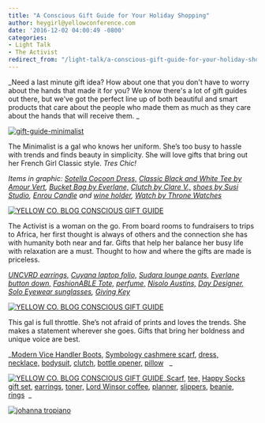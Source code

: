 ```yaml
---
title: "A Conscious Gift Guide for Your Holiday Shopping"
author: heygirl@yellowconference.com
date: '2016-12-02 04:00:49 -0800'
categories:
- Light Talk
- The Activist
redirect_from: "/light-talk/a-conscious-gift-guide-for-your-holiday-shopping/"
---
```


_Need a last minute gift idea? How about one that you don't have to worry about the hands that made it for you? We know there's a lot of gift guides out there, but we've got the perfect line up of both beautiful and smart products that care about the people who made them as much as they care about the hands that will receive them. _

[![gift-guide-minimalist](https://yellow-blog-images.imgix.net/2016/12/Gift-Guide-Minimalist1.jpg)](https://yellow-blog-images.imgix.net/2016/12/Gift-Guide-Minimalist1.jpg)

The Minimalist is a gal who knows her uniform. She’s too busy to hassle with trends and finds beauty in simplicity. She will love gifts that bring out her French Girl Classic style. _Tres Chic!_

_Items in graphic: [Sotella Cocoon Dress,](https://sotela.co/products/cocoon-dress) [Classic Black and White Tee by Amour Vert](https://www.amourvert.com/products/peppi-long-sleeve-top?variant=30910408135), [Bucket Bag by Everlane,](https://www.everlane.com/collections/petra/products/petra-backpack-tan) [Clutch by Clare V.,](https://www.clarev.com/products/rwb-stripe-on-caramel-flat-clutch) [shoes by Susi Studio](https://susistudio.com/collections/summer/products/susi-hey-simone-black), [Enrou Candle](http://enrou.co/collections/home-goods/products/vietas-bowl-candle?variant=8692082117#) and [wine holder](http://enrou.co/collections/home-goods/products/cow-horn-wine-holder?variant=1062862436), [Watch by Throne Watches](https://thronewatches.com/collections/throne-watches/products/throne-2-0-tune)_

[![YELLOW CO. BLOG CONSCIOUS GIFT GUIDE](https://yellow-blog-images.imgix.net/2016/12/Gift-Guide-Activist.jpg)](https://yellow-blog-images.imgix.net/2016/12/Gift-Guide-Activist.jpg)

The Activist is a woman on the go. From board rooms to fundraisers to trips to Africa, her first thought is always of others and the connection she has with humanity both near and far. Gifts that help her balance her busy life with relaxation are a must. Thought to how and where the gifts are made is priceless.

_[UNCVRD earrings,](http://www.uncvrdjewelry.com/) [Cuyana laptop folio,](https://www.cuyana.com/leather-laptop-sleeve.html#blush) [Sudara lounge pants,](https://www.sudara.org/collections/full-length/products/lelitha-full) [Everlane button down,](https://www.everlane.com/collections/womens-tops/products/womens-japanese-oxford-square-shirt-whiteblue-stripe) [FashionABLE Tote,](https://www.livefashionable.com/collections/leather-totes/products/abera-crossbody-leather-tote?variant=15840988803) [perfume,](https://lelabofragrances.com/us_en?gclid=CPmKo6K9xM8CFQltfgod4wQMUQ) [Nisolo Austins,](https://nisolo.com/collections/womens-heels/products/austin) [Day Designer,](http://daydesigner.com/collections/flagship-collection/products/january-2017-flagship-edition-plus) [Solo Eyewear sunglasses](http://www.soloeyewear.com/collections/solo-all/products/belize), [Giving Key](https://www.thegivingkeys.com/products/classic-pendant?variant=1261203220)_

[![YELLOW CO. BLOG CONSCIOUS GIFT GUIDE](https://yellow-blog-images.imgix.net/2016/12/Gift-Guide-Freestyler.jpg)](https://yellow-blog-images.imgix.net/2016/12/Gift-Guide-Freestyler.jpg)

This gal is full throttle. She’s not afraid of prints and loves the trends. She makes a statement wherever she goes. Gifts that bring her boldness and unique voice are best.

_[Modern Vice Handler Boots](https://www.modernvice.com/products/flower-handler), [Symbology cashmere scarf](https://symbologyclothing.com/products/dancing-lotus-cashmere-scarf-in-blue), [dress,](https://shopdoen.com/collections/dresses/products/prem-dress-rust-combo) [necklace,](http://akolaproject.org/collections/fall-winter-2016/products/collar?variant=23631652289) [bodysuit](https://ystrclothing.com/collections/new-arrivals/products/elsie-bodysuit), [clutch](http://store.shopmarysol.com/sonia.html), [bottle opener,](http://enrou.co/collections/home-goods/products/cow-horn-brass-bottle-opener?variant=1313593164) [pillow](http://www.localandlejos.com/collections/pillows/products/lumbar-pillow-1)   _

[![YELLOW CO. BLOG CONSCIOUS GIFT GUIDE](https://yellow-blog-images.imgix.net/2016/12/Gift-Guide-Thrifters.jpg)](https://yellow-blog-images.imgix.net/2016/12/Gift-Guide-Thrifters.jpg)_[Scarf,](https://ystrclothing.com/collections/accessories/products/amelie-neck-scarf) [tee,](https://www.everlane.com/collections/womens-tees/products/womens-boxy-striped-white-black) [Happy Socks gift set,](https://www.happysocks.com/us/iris-apfel-socks-box-set.html) [earrings,](https://www.livefashionable.com/collections/earrings/products/pin-dot-earrings) [toner,](http://devitaskincare.com/store/cleansers-toners-c-261_287/) [Lord Winsor coffee,](http://lordwindsor.coffee/) [planner](http://www.juliakostreva.com/collections/new/products/gold-foil-any-year-daily-planner-daisy), [slippers,](http://www.toms.com/men/mens-shoes/slippers) [beanie](http://www.peopletree.co.uk/women/accessories/striped-hat--in-navy), [rings](http://31bits.com/shop/all/rings.html?limit=48)  _

[![johanna tropiano](https://yellow-blog-images.imgix.net/2016/01/johannatropiano1.jpg)](http://themendproject.com/)
